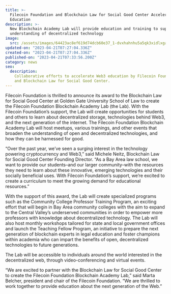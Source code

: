 ```yaml
---
title: >-
  Filecoin Foundation and Blockchain Law for Social Good Center Accelerate Web3
  Education
description: >-
  New Blockchain Academy Lab will provide education and training to support
  understanding of decentralized technology
image:
  src: /assets/images/64423ac8ef619d74dcb60e37_1-dvxhahnhu5a5qk3xidlxga.webp
updated-on: "2023-04-21T07:27:04.336Z"
created-on: "2023-04-21T07:27:04.336Z"
published-on: "2023-04-21T07:33:56.200Z"
category: news
seo:
  description:
    Collaborative efforts to accelerate Web3 education by Filecoin Foundation
    and Blockchain Law for Social Good Center.
---
```


Filecoin Foundation is thrilled to announce its award to the Blockchain Law for Social Good Center at Golden Gate University School of Law to create the Filecoin Foundation Blockchain Academy Lab (the Lab). With the Filecoin Foundation’s support, the Lab will create opportunities for students and others to learn about decentralized storage, technologies behind Web3, and the next generation of the internet. The Filecoin Foundation Blockchain Academy Lab will host meetups, various trainings, and other events that broaden the understanding of open and decentralized technologies, and how they can be harnessed for good.

“Over the past year, we’ve seen a surging interest in the technology powering cryptocurrency and Web3,” said Michele Neitz, Blockchain Law for Social Good Center Founding Director. “As a Bay Area law school, we want to provide our students–and our larger community–with the resources they need to learn about these innovative, emerging technologies and their socially beneficial uses. With Filecoin Foundation’s support, we’re excited to create a curriculum to meet the growing demand for educational resources.”

With the support of this award, the Lab will create specialized programs such as the Community College Professor Training Program, an exciting effort that will begin in Bay Area community colleges with the aim to expand to the Central Valley’s underserved communities in order to empower more professors with knowledge about decentralized technology. The Lab will also host monthly workshops tailored for state and local government offices and launch the Teaching Fellow Program, an initiative to prepare the next generation of blockchain experts in legal education and foster champions within academia who can impart the benefits of open, decentralized technologies to future generations.

The Lab will be accessible to individuals around the world interested in the decentralized web, through video-conferencing and virtual events.

“We are excited to partner with the Blockchain Law for Social Good Center to create the Filecoin Foundation Blockchain Academy Lab,” said Marta Belcher, president and chair of the Filecoin Foundation. “We are thrilled to work together to provide education about the next generation of the Web.”
